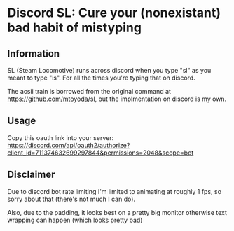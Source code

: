 # Discord SL: Cure your (nonexistant) bad habit of mistyping

## Information
SL (Steam Locomotive) runs across discord when you type "sl" as you meant to type "ls". For all the times you're typing that on discord.

The acsii train is borrowed from the original command at https://github.com/mtoyoda/sl, but the implmentation on discord is my own.

## Usage
Copy this oauth link into your server: https://discord.com/api/oauth2/authorize?client_id=711374632699297844&permissions=2048&scope=bot

## Disclaimer
Due to discord bot rate limiting I'm limited to animating at roughly 1 fps, so sorry about that (there's not much I can do).

Also, due to the padding, it looks best on a pretty big monitor otherwise text wrapping can happen (which looks pretty bad)
